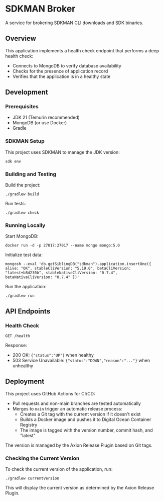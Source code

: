 # SDKMAN Broker

A service for brokering SDKMAN CLI downloads and SDK binaries.

## Overview

This application implements a health check endpoint that performs a deep health check:
- Connects to MongoDB to verify database availability
- Checks for the presence of application record
- Verifies that the application is in a healthy state

## Development

### Prerequisites

- JDK 21 (Temurin recommended)
- MongoDB (or use Docker)
- Gradle

### SDKMAN Setup

This project uses SDKMAN to manage the JDK version:

```
sdk env
```

### Building and Testing

Build the project:

```
./gradlew build
```

Run tests:

```
./gradlew check
```

### Running Locally

Start MongoDB:

```
docker run -d -p 27017:27017 --name mongo mongo:5.0
```

Initialize test data:

```
mongosh --eval 'db.getSiblingDB("sdkman").application.insertOne({ alive: "OK", stableCliVersion: "5.19.0", betaCliVersion: "latest+b8d230b", stableNativeCliVersion: "0.7.4", betaNativeCliVersion: "0.7.4" })'
```

Run the application:

```
./gradlew run
```

## API Endpoints

### Health Check

```
GET /health
```

Response:
- 200 OK: `{"status":"UP"}` when healthy
- 503 Service Unavailable: `{"status":"DOWN","reason":"..."}` when unhealthy

## Deployment

This project uses GitHub Actions for CI/CD:

- Pull requests and non-main branches are tested automatically
- Merges to `main` trigger an automatic release process:
  - Creates a Git tag with the current version if it doesn't exist
  - Builds a Docker image and pushes it to Digital Ocean Container Registry
  - The image is tagged with the version number, commit hash, and "latest"

The version is managed by the Axion Release Plugin based on Git tags. 

### Checking the Current Version

To check the current version of the application, run:

```
./gradlew currentVersion
```

This will display the current version as determined by the Axion Release Plugin. 